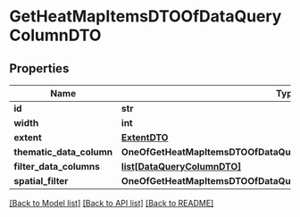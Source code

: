 # GetHeatMapItemsDTOOfDataQueryColumnDTO

## Properties
Name | Type | Description | Notes
------------ | ------------- | ------------- | -------------
**id** | **str** |  | [optional] 
**width** | **int** |  | [optional] 
**extent** | [**ExtentDTO**](ExtentDTO.md) |  | [optional] 
**thematic_data_column** | **OneOfGetHeatMapItemsDTOOfDataQueryColumnDTOThematicDataColumn** |  | [optional] 
**filter_data_columns** | [**list[DataQueryColumnDTO]**](DataQueryColumnDTO.md) |  | [optional] 
**spatial_filter** | **OneOfGetHeatMapItemsDTOOfDataQueryColumnDTOSpatialFilter** |  | [optional] 

[[Back to Model list]](../README.md#documentation-for-models) [[Back to API list]](../README.md#documentation-for-api-endpoints) [[Back to README]](../README.md)

